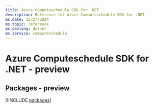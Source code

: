 ```yaml
---
title: Azure Computeschedule SDK for .NET
description: Reference for Azure Computeschedule SDK for .NET
ms.date: 12/27/2024
ms.topic: reference
ms.devlang: dotnet
ms.service: computeschedule
---
```

# Azure Computeschedule SDK for .NET - preview
## Packages - preview
[!INCLUDE [packages](computeschedule-index.md)]